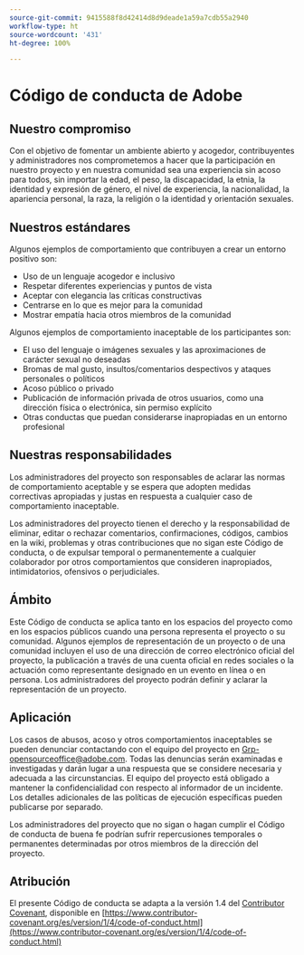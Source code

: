 ```yaml
---
source-git-commit: 9415588f8d42414d8d9deade1a59a7cdb55a2940
workflow-type: ht
source-wordcount: '431'
ht-degree: 100%

---
```

# Código de conducta de Adobe

## Nuestro compromiso

Con el objetivo de fomentar un ambiente abierto y acogedor, contribuyentes y administradores nos comprometemos a hacer que la participación en nuestro proyecto y en nuestra comunidad sea una experiencia sin acoso para todos, sin importar la edad, el peso, la discapacidad, la etnia, la identidad y expresión de género, el nivel de experiencia, la nacionalidad, la apariencia personal, la raza, la religión o la identidad y orientación sexuales.

## Nuestros estándares

Algunos ejemplos de comportamiento que contribuyen a crear un entorno positivo son:

* Uso de un lenguaje acogedor e inclusivo
* Respetar diferentes experiencias y puntos de vista
* Aceptar con elegancia las críticas constructivas
* Centrarse en lo que es mejor para la comunidad
* Mostrar empatía hacia otros miembros de la comunidad

Algunos ejemplos de comportamiento inaceptable de los participantes son:

* El uso del lenguaje o imágenes sexuales y las aproximaciones de carácter sexual no deseadas
* Bromas de mal gusto, insultos/comentarios despectivos y ataques personales o políticos
* Acoso público o privado
* Publicación de información privada de otros usuarios, como una dirección física o electrónica, sin permiso explícito
* Otras conductas que puedan considerarse inapropiadas en un entorno profesional

## Nuestras responsabilidades

Los administradores del proyecto son responsables de aclarar las normas de comportamiento aceptable y se espera que adopten medidas correctivas apropiadas y justas en respuesta a cualquier caso de comportamiento inaceptable.

Los administradores del proyecto tienen el derecho y la responsabilidad de eliminar, editar o rechazar comentarios, confirmaciones, códigos, cambios en la wiki, problemas y otras contribuciones que no sigan este Código de conducta, o de expulsar temporal o permanentemente a cualquier colaborador por otros comportamientos que consideren inapropiados, intimidatorios, ofensivos o perjudiciales.

## Ámbito

Este Código de conducta se aplica tanto en los espacios del proyecto como en los espacios públicos cuando una persona representa el proyecto o su comunidad. Algunos ejemplos de
representación de un proyecto o de una comunidad incluyen el uso de una dirección de correo electrónico oficial del proyecto, la publicación a través de una cuenta oficial en redes sociales o la actuación como representante designado en un evento en línea o en persona. Los administradores del proyecto podrán definir y aclarar la representación de un proyecto.

## Aplicación

Los casos de abusos, acoso y otros comportamientos inaceptables se pueden denunciar contactando con el equipo del proyecto en Grp-opensourceoffice@adobe.com. Todas
las denuncias serán examinadas e investigadas y darán lugar a una respuesta que
se considere necesaria y adecuada a las circunstancias. El equipo del proyecto está
obligado a mantener la confidencialidad con respecto al informador de un incidente.
Los detalles adicionales de las políticas de ejecución específicas pueden publicarse por separado.

Los administradores del proyecto que no sigan o hagan cumplir el Código de conducta de buena fe podrían sufrir repercusiones temporales o permanentes determinadas por otros miembros de la dirección del proyecto.

## Atribución

El presente Código de conducta se adapta a la versión 1.4 del [Contributor Covenant](https://contributor-covenant.org), disponible en [https://www.contributor-covenant.org/es/version/1/4/code-of-conduct.html](https://www.contributor-covenant.org/es/version/1/4/code-of-conduct.html)
